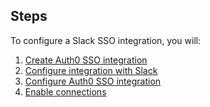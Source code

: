 ## Steps

To configure a Slack SSO integration, you will:

1. [Create Auth0 SSO integration](#create-auth0-sso-integration)
2. [Configure integration with Slack](#configure-integration-with-slack)
3. [Configure Auth0 SSO integration](#configure-auth0-sso-integration)
4. [Enable connections](#enable-connections)
